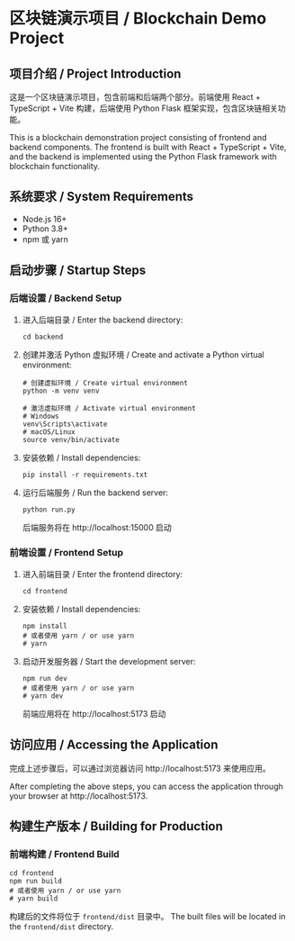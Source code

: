 # 区块链演示项目 / Blockchain Demo Project

## 项目介绍 / Project Introduction

这是一个区块链演示项目，包含前端和后端两个部分。前端使用 React + TypeScript + Vite 构建，后端使用 Python Flask 框架实现，包含区块链相关功能。

This is a blockchain demonstration project consisting of frontend and backend components. The frontend is built with React + TypeScript + Vite, and the backend is implemented using the Python Flask framework with blockchain functionality.

## 系统要求 / System Requirements

- Node.js 16+
- Python 3.8+
- npm 或 yarn

## 启动步骤 / Startup Steps

### 后端设置 / Backend Setup

1. 进入后端目录 / Enter the backend directory:
   ```
   cd backend
   ```

2. 创建并激活 Python 虚拟环境 / Create and activate a Python virtual environment:
   ```
   # 创建虚拟环境 / Create virtual environment
   python -m venv venv
   
   # 激活虚拟环境 / Activate virtual environment
   # Windows
   venv\Scripts\activate
   # macOS/Linux
   source venv/bin/activate
   ```

3. 安装依赖 / Install dependencies:
   ```
   pip install -r requirements.txt
   ```

4. 运行后端服务 / Run the backend server:
   ```
   python run.py
   ```
   
   后端服务将在 http://localhost:15000 启动

### 前端设置 / Frontend Setup

1. 进入前端目录 / Enter the frontend directory:
   ```
   cd frontend
   ```

2. 安装依赖 / Install dependencies:
   ```
   npm install
   # 或者使用 yarn / or use yarn
   # yarn
   ```

3. 启动开发服务器 / Start the development server:
   ```
   npm run dev
   # 或者使用 yarn / or use yarn
   # yarn dev
   ```
   
   前端应用将在 http://localhost:5173 启动

## 访问应用 / Accessing the Application

完成上述步骤后，可以通过浏览器访问 http://localhost:5173 来使用应用。

After completing the above steps, you can access the application through your browser at http://localhost:5173.

## 构建生产版本 / Building for Production

### 前端构建 / Frontend Build
```
cd frontend
npm run build
# 或者使用 yarn / or use yarn
# yarn build
```

构建后的文件将位于 `frontend/dist` 目录中。
The built files will be located in the `frontend/dist` directory. 
